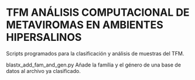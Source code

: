 # TFM ANÁLISIS COMPUTACIONAL DE METAVIROMAS EN AMBIENTES HIPERSALINOS

Scripts programados para la clasificación y análisis de muestras del TFM.

blastx_add_fam_and_gen.py Añade la família y el género de una base de datos al archivo ya clasificado.
